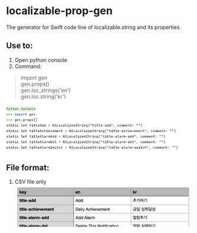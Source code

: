 # localizable-prop-gen
The generator for Swift code line of localizable.string and its properties.

## Use to:
1. Open python console  
2. Command:
> import gen  
> gen.props()  
> gen.loc_strings('en')  
> gen.loc.string('kr')

![usage_example_img1](img1.png)

## File format:
1. CSV file only
![usage_example_img2](img2.png)
